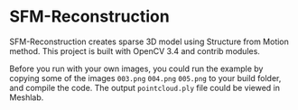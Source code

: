 # SFM-Reconstruction

SFM-Reconstruction creates sparse 3D model using Structure from Motion method. This project is built with OpenCV 3.4 and contrib modules.

Before you run with your own images, you could run the example by copying some of the images `003.png` `004.png` `005.png` to your build folder, and compile the code. The output `pointcloud.ply` file could be viewed in Meshlab.
